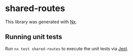 # shared-routes

This library was generated with [Nx](https://nx.dev).

## Running unit tests

Run `nx test shared-routes` to execute the unit tests via [Jest](https://jestjs.io).
